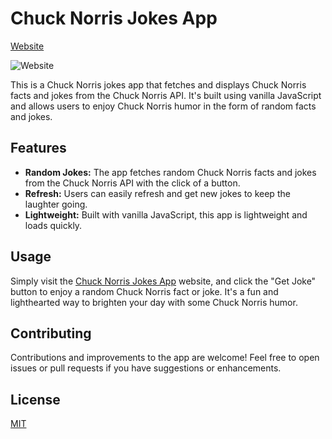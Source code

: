 # Chuck Norris Jokes App

[Website](https://chuck-norris-api-json.netlify.app/)

![Website](https://res.cloudinary.com/dygywvyiq/image/upload/v1695296921/Capture_d_e%CC%81cran_2023-09-21_a%CC%80_13.48.32_kvxdrq.png)

This is a Chuck Norris jokes app that fetches and displays Chuck Norris facts and jokes from the Chuck Norris API. It's built using vanilla JavaScript and allows users to enjoy Chuck Norris humor in the form of random facts and jokes.

## Features

- **Random Jokes:** The app fetches random Chuck Norris facts and jokes from the Chuck Norris API with the click of a button.
- **Refresh:** Users can easily refresh and get new jokes to keep the laughter going.
- **Lightweight:** Built with vanilla JavaScript, this app is lightweight and loads quickly.

## Usage

Simply visit the [Chuck Norris Jokes App](https://chuck-norris-api-json.netlify.app/) website, and click the "Get Joke" button to enjoy a random Chuck Norris fact or joke. It's a fun and lighthearted way to brighten your day with some Chuck Norris humor.

## Contributing

Contributions and improvements to the app are welcome! Feel free to open issues or pull requests if you have suggestions or enhancements.

## License

[MIT](https://choosealicense.com/licenses/mit/)
